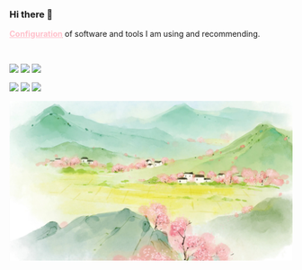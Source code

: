 ### Hi there 👋

[**<font color="#ffc0cb"><u>Configuration</u></font>**](https://github.com/ykqmain/Config) of software and tools I am using and recommending.

<!--
**ykqmain/ykqmain** is a ✨ _special_ ✨ repository because its `README.md` (this file) appears on your GitHub profile.

Here are some ideas to get you started:

- 🔭 I’m currently working on ...
- 🌱 I’m currently learning ...
- 👯 I’m looking to collaborate on ...
- 🤔 I’m looking for help with ...
- 💬 Ask me about ...
- 📫 How to reach me: ...
- 😄 Pronouns: ...
- ⚡ Fun fact: ...
-->

<br>

<!-- **★★★★☆** -->

[![](https://img.shields.io/badge/-macOS-f8f4ed?style=flat-square&logo=apple&logoColor=000000)](https://github.com/ykqmain/Config)
[![](https://img.shields.io/badge/-Terminal-000000?style=flat-square&logo=iTerm2&logoColor=ffffff)](https://github.com/ykqmain/Config/tree/master/Terminal)
[![](https://img.shields.io/badge/Sublime-Text-FF9800?style=flat-square&logo=sublimetext)](https://github.com/ykqmain/Config/tree/master/Sublime)

[![](https://img.shields.io/badge/-Windows-0078D4?style=flat-square&logo=windows&logoColor=ffffff)](https://github.com/ykqmain/Config/blob/master/Archive/Windows/README.md)
[![](https://img.shields.io/badge/-deepin-007CFF?style=flat-square&logo=deepin)](https://github.com/ykqmain/Config/blob/master/Archive/Linux/README.md)
[![](https://img.shields.io/badge/-Television-3DDC84?style=flat-square&logo=android&logoColor=ffffff)](https://github.com/ykqmain/Config/blob/master/Archive/TV/README.md)

![](https://github.com/ykqmain/ykqmain/blob/main/bg.png)

